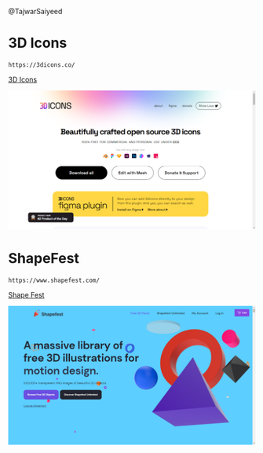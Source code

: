 @TajwarSaiyeed

# 3D Icons

```
https://3dicons.co/
```

[3D Icons](https://3dicons.co/)

![3D icons](website/3dicons.png)

# ShapeFest

```
https://www.shapefest.com/
```

[Shape Fest](https://www.shapefest.com/)

![shapefest](website/shapefest.png)
